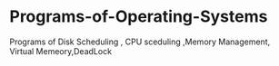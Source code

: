 # Programs-of-Operating-Systems
Programs of Disk Scheduling , CPU sceduling ,Memory Management, Virtual Memeory,DeadLock 
